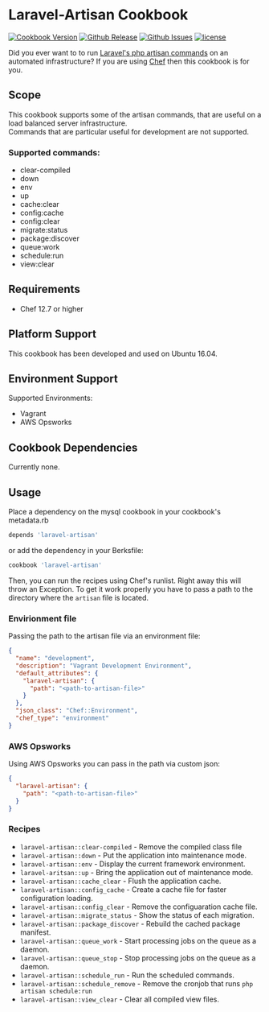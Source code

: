 # Laravel-Artisan Cookbook

[![Cookbook Version](https://img.shields.io/cookbook/v/laravel-artisan.svg)](https://supermarket.chef.io/cookbooks/laravel-artisan) [![Github Release](https://img.shields.io/github/release/sebbaum/laravel-artisan.svg)](https://github.com/sebbaum/laravel-artisan/releases) [![Github Issues](https://img.shields.io/github/issues/sebbaum/laravel-artisan.svg)](https://github.com/sebbaum/laravel-artisan/issues) [![license](https://img.shields.io/github/license/sebbaum/laravel-artisan.svg)](https://github.com/sebbaum/laravel-artisan/blob/master/LICENSE)

Did you ever want to to run [Laravel's php artisan commands](https://laravel.com/docs/5.5/artisan) on an automated infrastructure? If you are using [Chef](https://www.chef.io/) then this cookbook is for you.

## Scope
This cookbook supports some of the artisan commands, that are useful on a load balanced server infrastructure.  
Commands that are particular useful for development are not supported.

### Supported commands:
* clear-compiled
* down
* env
* up
* cache:clear
* config:cache
* config:clear
* migrate:status
* package:discover
* queue:work
* schedule:run
* view:clear

## Requirements
* Chef 12.7 or higher

## Platform Support
This cookbook has been developed and used on Ubuntu 16.04.

## Environment Support
Supported Environments:
* Vagrant
* AWS Opsworks

## Cookbook Dependencies
Currently none.

## Usage
Place a dependency on the mysql cookbook in your cookbook's metadata.rb

```ruby
depends 'laravel-artisan'
```

or add the dependency in your Berksfile:  
```ruby
cookbook 'laravel-artisan'
```

Then, you can run the recipes using Chef's runlist. Right away this will throw an Exception. To get it work properly you have
to pass a path to the directory where the `artisan` file is located.

### Envirionment file
Passing the path to the artisan file via an environment file:
```json
{
  "name": "development",
  "description": "Vagrant Development Environment",
  "default_attributes": {
    "laravel-artisan": {
      "path": "<path-to-artisan-file>"
    }
  },
  "json_class": "Chef::Environment",
  "chef_type": "environment"
}
```

### AWS Opsworks
Using AWS Opsworks you can pass in the path via custom json:
```json
{
  "laravel-artisan": {
    "path": "<path-to-artisan-file>"
  }
}
```

### Recipes
* `laravel-artisan::clear-compiled`	  -	Remove the compiled class file
* `laravel-artisan::down` 				    - Put the application into maintenance mode.
* `laravel-artisan::env`				      - Display the current framework environment.
* `laravel-aritsan::up` 				      - Bring the application out of maintenance mode.
* `laravel-artisan::cache_clear`		  - Flush the application cache.
* `laravel-artisan::config_cache`		  - Create a cache file for faster configuration loading.
* `laravel-artisan::config_clear`		  - Remove the configuaration cache file.
* `laravel-artisan::migrate_status`   - Show the status of each migration.
* `laravel-artisan::package_discover` -	Rebuild the cached package manifest.
* `laravel-artisan::queue_work`       - Start processing jobs on the queue as a daemon.
* `laravel-artisan::queue_stop`       - Stop processing jobs on the queue as a daemon.
* `laravel-artisan::schedule_run`		  - Run the scheduled commands.
* `laravel-artisan::schedule_remove`  -	Remove the cronjob that runs `php artisan schedule:run`
* `laravel-artisan::view_clear`			  - Clear all compiled view files.